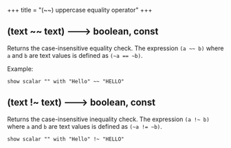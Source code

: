 +++
title = "(~~) uppercase equality operator"
+++

## (text ~~ text) 🡒 boolean, const

Returns the case-insensitive equality check. The expression `(a ~~ b)` where `a` and `b` are text values is defined as `(~a == ~b)`.

Example:

```envision
show scalar "" with "Hello" ~~ "HELLO"
```

## (text !~ text) 🡒 boolean, const

Returns the case-insensitive inequality check. The expression `(a !~ b)` where `a` and `b` are text values is defined as `(~a != ~b)`.

```envision
show scalar "" with "Hello" !~ "HELLO"
```
